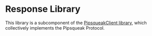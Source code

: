 # Response Library

This library is a subcomponent of the [PipsqueakClient library](../PipsqueakClient/README.md),
which collectively implements the Pipsqueak Protocol.
